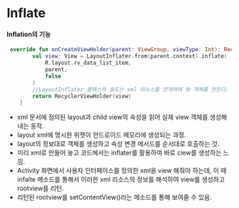 Inflate
========
#### Inflation의 기능
```kt
 override fun onCreateViewHolder(parent: ViewGroup, viewType: Int): RecyclerViewHolder {
        val view: View = LayoutInflater.from(parent.context).inflate(
            R.layout.rv_data_list_item,
            parent,
            false
        )
        //LayoutInflater 클래스의 용도는 xml 리소스를 전개하여 뷰 객체를 만든다.
        return RecyclerViewHolder(view)
    }
```
- xml 문서에 정의된 layout과 child view의 속성을 읽어 실제 view 객체를 생성해 내는 동작.
- layout xml에 명시한 위젯이 안드로이드 메모리에 생성되는 과정.
- layout의 정보대로 객체를 생성하고 속성 변경 메서드를 순서대로 호출하는 것.
- 미리 xml로 만들어 놓고 코드에서는 inflater를 활용하여 바로 ciew를 생성하는 느낌.
- Activity 화면에서 사용자 인터페이스를 정의한 xml을 view 해줘야 하는데, 이 때 infalte 메소드를 통해서 이러한 xml 리소스의 정보를 해석하여 view를 생성하고 rootview를 리턴.
- 리턴된 rootview를 setContentView()라는 메소드를 통해 보여줄 수 있음.